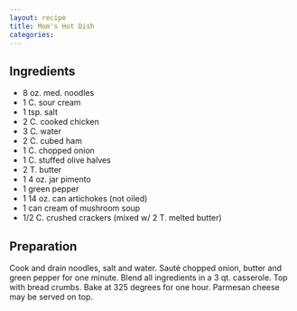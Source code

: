 ```yaml
---
layout: recipe
title: Mom's Hot Dish
categories:
---
```


## Ingredients

- 8 oz. med. noodles
- 1 C. sour cream
- 1 tsp. salt
- 2 C. cooked chicken
- 3 C. water
- 2 C. cubed ham
- 1 C. chopped onion
- 1 C. stuffed olive halves
- 2 T. butter
- 1 4 oz. jar pimento
- 1 green pepper
- 1 14 oz. can artichokes (not oiled)
- 1 can cream of mushroom soup
- 1/2 C. crushed crackers (mixed w/ 2 T. melted butter)

## Preparation

Cook and drain noodles, salt and water.  Sauté chopped onion, butter and green pepper for one minute.  Blend all ingredients in a 3 qt. casserole.  Top with bread crumbs.  Bake at 325 degrees for one hour.  Parmesan cheese may be served on top.